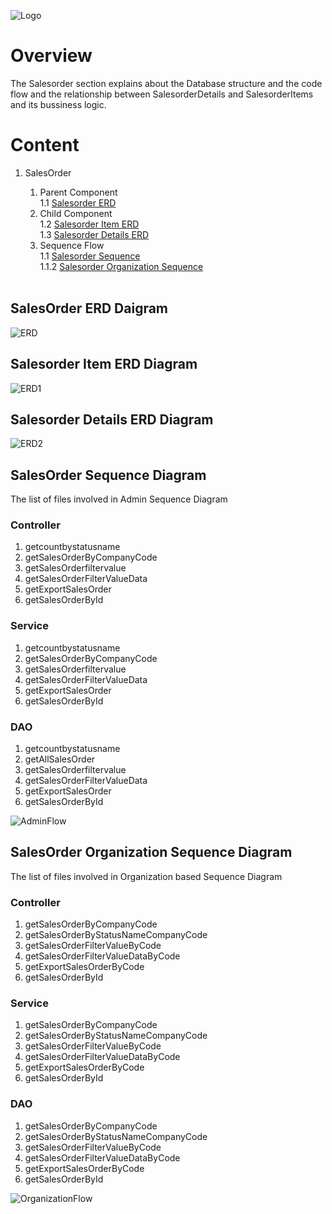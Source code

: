 ![Logo](https://github.com/GeppettoSoftware/StahlsTest/blob/master/docs/favicon.ico?raw=true"Logo")
# Overview
   The Salesorder section explains about the Database structure and the code flow and the relationship between SalesorderDetails and SalesorderItems and its bussiness logic.
<br/>
# Content 
1. SalesOrder<br/>
   
    1. Parent Component<br/>
    1.1 [Salesorder ERD](#salesorder-erd-daigram)<br/>
    1. Child Component<br/>
    1.2 [Salesorder Item ERD](#salesorder-item-erd-diagram)<br/>
    1.3 [Salesorder Details ERD](#salesorder-details-erd-diagram)<br/>
    1. Sequence Flow <br/>
    1.1 [Salesorder Sequence](#salesorder-sequence-diagram)<br/>
    1.1.2 [Salesorder Organization Sequence](#salesorder-organization-sequence-diagram)<br/>
  
   <br/>
   
## SalesOrder ERD Daigram

![ERD](https://github.com/GeppettoSoftware/StahlsTest/blob/master/docs/SalesOrder%20ER%20Diagram.jpg?raw=true"ERD")

## Salesorder Item ERD Diagram

![ERD1](https://github.com/GeppettoSoftware/StahlsTest/blob/master/docs/SalesOrderItems%20ER%20Diagaram.jpg?raw=true"ERD1")

## Salesorder Details ERD Diagram

![ERD2](https://github.com/GeppettoSoftware/StahlsTest/blob/master/docs/SalesOrderDetails%20ER%20Diagram.jpg?raw=true"ERD2")

## SalesOrder Sequence Diagram
The list of files involved in Admin Sequence Diagram
<br/>
### Controller
1. getcountbystatusname <br/>
1. getSalesOrderByCompanyCode <br/>
1. getSalesOrderfiltervalue <br/>
1. getSalesOrderFilterValueData <br/>
1. getExportSalesOrder <br/>
1. getSalesOrderById <br/>

### Service
1. getcountbystatusname <br/>
1. getSalesOrderByCompanyCode <br/>
1. getSalesOrderfiltervalue <br/>
1. getSalesOrderFilterValueData <br/>
1. getExportSalesOrder <br/>
1. getSalesOrderById <br/>

### DAO
1. getcountbystatusname <br/>
1. getAllSalesOrder <br/>
1. getSalesOrderfiltervalue <br/>
1. getSalesOrderFilterValueData <br/>
1. getExportSalesOrder <br/>
1. getSalesOrderById <br/>

![AdminFlow](https://github.com/GeppettoSoftware/StahlsTest/blob/master/docs/salesOrderSequenceDiagram(ADMIN).jpg?raw=true"AdminFlow")
<br/>


## SalesOrder Organization Sequence Diagram
The list of files involved in Organization based Sequence Diagram
<br/>
### Controller
1. getSalesOrderByCompanyCode <br/>
1. getSalesOrderByStatusNameCompanyCode <br/>
1. getSalesOrderFilterValueByCode <br/>
1. getSalesOrderFilterValueDataByCode <br/>
1. getExportSalesOrderByCode <br/>
1. getSalesOrderById <br/>

### Service
1. getSalesOrderByCompanyCode <br/>
1. getSalesOrderByStatusNameCompanyCode <br/>
1. getSalesOrderFilterValueByCode <br/>
1. getSalesOrderFilterValueDataByCode <br/>
1. getExportSalesOrderByCode <br/>
1. getSalesOrderById <br/>

### DAO
1. getSalesOrderByCompanyCode <br/>
1. getSalesOrderByStatusNameCompanyCode <br/>
1. getSalesOrderFilterValueByCode <br/>
1. getSalesOrderFilterValueDataByCode <br/>
1. getExportSalesOrderByCode <br/>
1. getSalesOrderById <br/>

![OrganizationFlow](https://github.com/GeppettoSoftware/StahlsTest/blob/master/docs/salesOrderSequenceDiagram(ORGANIZATION).jpg?raw=true"OrganizationFlow")
